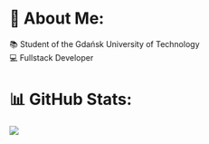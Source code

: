 # 💫 About Me:
📚 Student of the Gdańsk University of Technology<br>💻 Fullstack Developer<br>

# 📊 GitHub Stats:
![](https://github-readme-stats.vercel.app/api/top-langs/?username=KimPiks&theme=dark&hide_border=false&include_all_commits=true&count_private=true&layout=compact)
